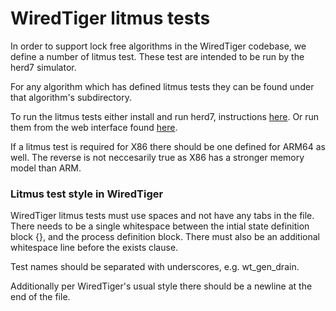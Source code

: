 # WiredTiger litmus tests
In order to support lock free algorithms in the WiredTiger codebase, we define a number of litmus test. These test are intended to be run by the herd7 simulator.

For any algorithm which has defined litmus tests they can be found under that algorithm's subdirectory.

To run the litmus tests either install and run herd7, instructions [here](https://github.com/herd/herdtools7/blob/master/INSTALL.md). Or run them from the web interface found [here](http://diy.inria.fr/www/#).

If a litmus test is required for X86 there should be one defined for ARM64 as well. The reverse is not neccesarily true as X86 has a stronger memory model than ARM.

### Litmus test style in WiredTiger
WiredTiger litmus tests must use spaces and not have any tabs in the file. There needs to be a single whitespace between the intial state definition block {}, and the process definition block. There must also be an additional whitespace line before the exists clause.

Test names should be separated with underscores, e.g. wt_gen_drain.

Additionally per WiredTiger's usual style there should be a newline at the end of the file.

